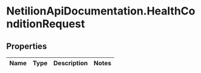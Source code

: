 # NetilionApiDocumentation.HealthConditionRequest

## Properties
Name | Type | Description | Notes
------------ | ------------- | ------------- | -------------


